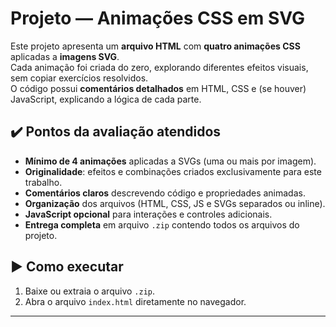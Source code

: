 # Projeto — Animações CSS em SVG

Este projeto apresenta um **arquivo HTML** com **quatro animações CSS** aplicadas a **imagens SVG**.  
Cada animação foi criada do zero, explorando diferentes efeitos visuais, sem copiar exercícios resolvidos.  
O código possui **comentários detalhados** em HTML, CSS e (se houver) JavaScript, explicando a lógica de cada parte.

## ✔️ Pontos da avaliação atendidos

- **Mínimo de 4 animações** aplicadas a SVGs (uma ou mais por imagem).  
- **Originalidade**: efeitos e combinações criados exclusivamente para este trabalho.  
- **Comentários claros** descrevendo código e propriedades animadas.  
- **Organização** dos arquivos (HTML, CSS, JS e SVGs separados ou inline).  
- **JavaScript opcional** para interações e controles adicionais.  
- **Entrega completa** em arquivo `.zip` contendo todos os arquivos do projeto.

## ▶️ Como executar

1. Baixe ou extraia o arquivo `.zip`.  
2. Abra o arquivo `index.html` diretamente no navegador.  

---
